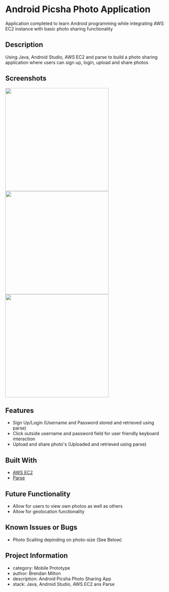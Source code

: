 # Android Picsha Photo Application
Application completed to learn Android programming while integrating AWS EC2 instance with basic photo sharing functionality

## Description
Using Java, Android Studio, AWS EC2 and parse to build a photo sharing application where users can sign up, login, upload and share photos

## Screenshots

<img src="/titlepage.png"  width="325" /> <img src="/ml.png"  width="325" /> <img src="/ar.png"  width="325" /> 

## Features

* Sign Up/Login (Username and Password stored and retrieved using parse)
* Click outside username and password field for user friendly keyboard interaction
* Upload and share photo's (Uploaded and retrieved using parse)

## Built With

* [AWS EC2](https://aws.amazon.com/ec2/)
* [Parse](https://parseplatform.org/)

## Future Functionality
- Allow for users to view own photos as well as others
- Allow for geolocation functionality

## Known Issues or Bugs
- Photo Scalling depinding on photo-size (See Below)

## Project Information
- category: Mobile Prototype
- author: Brendan Milton
- description:  Android Picsha Photo Sharing App
- stack: Java, Android Studio, AWS EC2 ans Parse
